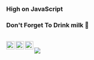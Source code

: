 ### High on JavaScript
### Don't Forget To Drink milk 🥛
<br/>

<a href="https://www.linkedin.com/in/bhattcodes/">
  <img align="left" alt="Aman's Linkdein" width="22px" src="https://cdn.jsdelivr.net/npm/simple-icons@v3/icons/linkedin.svg" />
</a>
<a href="https://github.com/bhattcodes">
  <img align="left" alt="Aman's Github" width="22px" src="https://cdn.jsdelivr.net/npm/simple-icons@v3/icons/github.svg" />
</a>
<a href="https://www.instagram.com/itz.bhatt/?hl=en">
  <img align="left" alt="Aman's Instagram" width="22px" src="https://cdn.jsdelivr.net/npm/simple-icons@v3/icons/instagram.svg" />
</a>

<br/>
<!-- [![Aman's github stats](https://github-readme-stats.vercel.app/api?username=bhattcodes&theme=blue-green)](https://github.com/bhattcodes/github-readme-stats) -->
<a href="https://github.com/bhattcodes">
  <img align="center" src="https://github-readme-stats.vercel.app/api/top-langs/?username=bhattcodes&theme=dark&hide_langs_below=1" />
</a>
<!--
**bhattcodes/bhattcodes** is a ✨ _special_ ✨ repository because its `README.md` (this file) appears on your GitHub profile.

Here are some ideas to get you started:

- 🔭 I’m currently working on ...
- 🌱 I’m currently learning ...
- 👯 I’m looking to collaborate on ...
- 🤔 I’m looking for help with ...
- 💬 Ask me about ...
- 📫 How to reach me: ...
- 😄 Pronouns: ...
- ⚡ Fun fact: ...
-->
